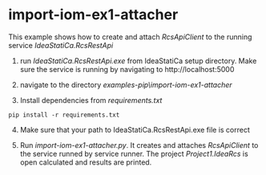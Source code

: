 # import-iom-ex1-attacher

This example shows how to create and attach _RcsApiClient_ to the running service _IdeaStatiCa.RcsRestApi_  

1. run _IdeaStatiCa.RcsRestApi.exe_ from IdeaStatiCa setup directory. Make sure the service is running by navigating to http://localhost:5000

2. navigate to the directory _examples-pip\import-iom-ex1-attacher_

3. Install dependencies from _requirements.txt_

``` 
pip install -r requirements.txt
```

4. Make sure that your path to IdeaStatiCa.RcsRestApi.exe file is correct

5. Run _import-iom-ex1-attacher.py_. It creates and attaches _RcsApiClient_ to the service runned by service runner. The project _Project1.IdeaRcs_ is open calculated and results are printed.